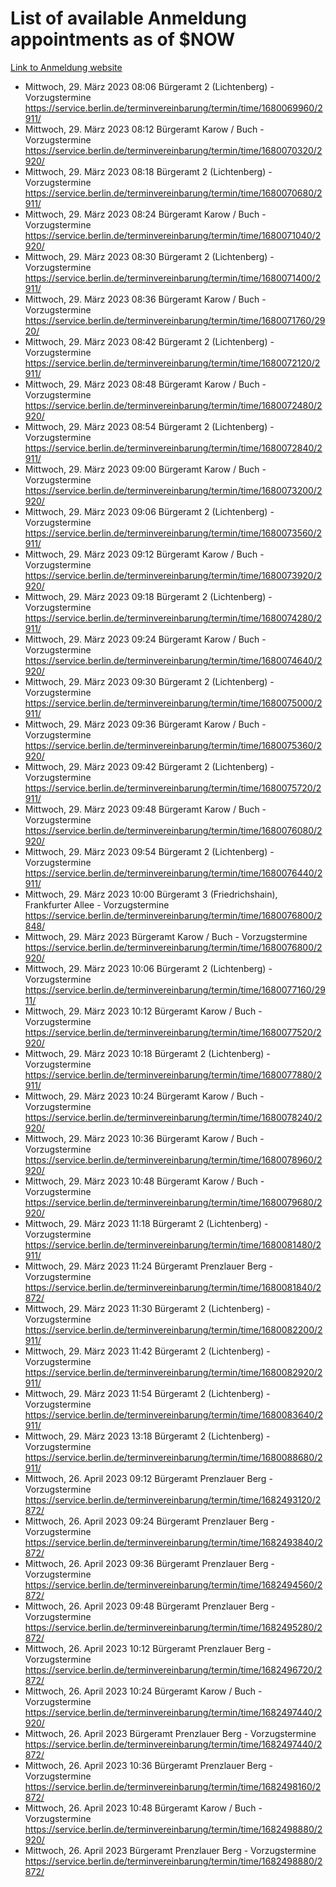 # List of available Anmeldung appointments as of $NOW
[Link to Anmeldung website](https://service.berlin.de/terminvereinbarung/termin/tag.php?termin=1&anliegen[]=120686&dienstleisterlist=122210,122217,327316,122219,327312,122227,327314,122231,327346,122243,327348,122254,122252,329742,122260,329745,122262,329748,122271,327278,122273,327274,122277,327276,330436,122280,327294,122282,327290,122284,327292,122291,327270,122285,327266,122286,327264,122296,327268,150230,329760,122297,327286,122294,327284,122312,329763,122314,329775,122304,327330,122311,327334,122309,327332,317869,122281,327352,122279,329772,122283,122276,327324,122274,327326,122267,329766,122246,327318,122251,327320,122257,327322,122208,327298,122226,327300&herkunft=http%3A%2F%2Fservice.berlin.de%2Fdienstleistung%2F120686%2F)
- Mittwoch, 29. März 2023 08:06 Bürgeramt 2 (Lichtenberg) - Vorzugstermine https://service.berlin.de/terminvereinbarung/termin/time/1680069960/2911/
- Mittwoch, 29. März 2023 08:12 Bürgeramt Karow / Buch - Vorzugstermine https://service.berlin.de/terminvereinbarung/termin/time/1680070320/2920/
- Mittwoch, 29. März 2023 08:18 Bürgeramt 2 (Lichtenberg) - Vorzugstermine https://service.berlin.de/terminvereinbarung/termin/time/1680070680/2911/
- Mittwoch, 29. März 2023 08:24 Bürgeramt Karow / Buch - Vorzugstermine https://service.berlin.de/terminvereinbarung/termin/time/1680071040/2920/
- Mittwoch, 29. März 2023 08:30 Bürgeramt 2 (Lichtenberg) - Vorzugstermine https://service.berlin.de/terminvereinbarung/termin/time/1680071400/2911/
- Mittwoch, 29. März 2023 08:36 Bürgeramt Karow / Buch - Vorzugstermine https://service.berlin.de/terminvereinbarung/termin/time/1680071760/2920/
- Mittwoch, 29. März 2023 08:42 Bürgeramt 2 (Lichtenberg) - Vorzugstermine https://service.berlin.de/terminvereinbarung/termin/time/1680072120/2911/
- Mittwoch, 29. März 2023 08:48 Bürgeramt Karow / Buch - Vorzugstermine https://service.berlin.de/terminvereinbarung/termin/time/1680072480/2920/
- Mittwoch, 29. März 2023 08:54 Bürgeramt 2 (Lichtenberg) - Vorzugstermine https://service.berlin.de/terminvereinbarung/termin/time/1680072840/2911/
- Mittwoch, 29. März 2023 09:00 Bürgeramt Karow / Buch - Vorzugstermine https://service.berlin.de/terminvereinbarung/termin/time/1680073200/2920/
- Mittwoch, 29. März 2023 09:06 Bürgeramt 2 (Lichtenberg) - Vorzugstermine https://service.berlin.de/terminvereinbarung/termin/time/1680073560/2911/
- Mittwoch, 29. März 2023 09:12 Bürgeramt Karow / Buch - Vorzugstermine https://service.berlin.de/terminvereinbarung/termin/time/1680073920/2920/
- Mittwoch, 29. März 2023 09:18 Bürgeramt 2 (Lichtenberg) - Vorzugstermine https://service.berlin.de/terminvereinbarung/termin/time/1680074280/2911/
- Mittwoch, 29. März 2023 09:24 Bürgeramt Karow / Buch - Vorzugstermine https://service.berlin.de/terminvereinbarung/termin/time/1680074640/2920/
- Mittwoch, 29. März 2023 09:30 Bürgeramt 2 (Lichtenberg) - Vorzugstermine https://service.berlin.de/terminvereinbarung/termin/time/1680075000/2911/
- Mittwoch, 29. März 2023 09:36 Bürgeramt Karow / Buch - Vorzugstermine https://service.berlin.de/terminvereinbarung/termin/time/1680075360/2920/
- Mittwoch, 29. März 2023 09:42 Bürgeramt 2 (Lichtenberg) - Vorzugstermine https://service.berlin.de/terminvereinbarung/termin/time/1680075720/2911/
- Mittwoch, 29. März 2023 09:48 Bürgeramt Karow / Buch - Vorzugstermine https://service.berlin.de/terminvereinbarung/termin/time/1680076080/2920/
- Mittwoch, 29. März 2023 09:54 Bürgeramt 2 (Lichtenberg) - Vorzugstermine https://service.berlin.de/terminvereinbarung/termin/time/1680076440/2911/
- Mittwoch, 29. März 2023 10:00 Bürgeramt 3 (Friedrichshain), Frankfurter Allee - Vorzugstermine https://service.berlin.de/terminvereinbarung/termin/time/1680076800/2848/
- Mittwoch, 29. März 2023  Bürgeramt Karow / Buch - Vorzugstermine https://service.berlin.de/terminvereinbarung/termin/time/1680076800/2920/
- Mittwoch, 29. März 2023 10:06 Bürgeramt 2 (Lichtenberg) - Vorzugstermine https://service.berlin.de/terminvereinbarung/termin/time/1680077160/2911/
- Mittwoch, 29. März 2023 10:12 Bürgeramt Karow / Buch - Vorzugstermine https://service.berlin.de/terminvereinbarung/termin/time/1680077520/2920/
- Mittwoch, 29. März 2023 10:18 Bürgeramt 2 (Lichtenberg) - Vorzugstermine https://service.berlin.de/terminvereinbarung/termin/time/1680077880/2911/
- Mittwoch, 29. März 2023 10:24 Bürgeramt Karow / Buch - Vorzugstermine https://service.berlin.de/terminvereinbarung/termin/time/1680078240/2920/
- Mittwoch, 29. März 2023 10:36 Bürgeramt Karow / Buch - Vorzugstermine https://service.berlin.de/terminvereinbarung/termin/time/1680078960/2920/
- Mittwoch, 29. März 2023 10:48 Bürgeramt Karow / Buch - Vorzugstermine https://service.berlin.de/terminvereinbarung/termin/time/1680079680/2920/
- Mittwoch, 29. März 2023 11:18 Bürgeramt 2 (Lichtenberg) - Vorzugstermine https://service.berlin.de/terminvereinbarung/termin/time/1680081480/2911/
- Mittwoch, 29. März 2023 11:24 Bürgeramt Prenzlauer Berg - Vorzugstermine https://service.berlin.de/terminvereinbarung/termin/time/1680081840/2872/
- Mittwoch, 29. März 2023 11:30 Bürgeramt 2 (Lichtenberg) - Vorzugstermine https://service.berlin.de/terminvereinbarung/termin/time/1680082200/2911/
- Mittwoch, 29. März 2023 11:42 Bürgeramt 2 (Lichtenberg) - Vorzugstermine https://service.berlin.de/terminvereinbarung/termin/time/1680082920/2911/
- Mittwoch, 29. März 2023 11:54 Bürgeramt 2 (Lichtenberg) - Vorzugstermine https://service.berlin.de/terminvereinbarung/termin/time/1680083640/2911/
- Mittwoch, 29. März 2023 13:18 Bürgeramt 2 (Lichtenberg) - Vorzugstermine https://service.berlin.de/terminvereinbarung/termin/time/1680088680/2911/
- Mittwoch, 26. April 2023 09:12 Bürgeramt Prenzlauer Berg - Vorzugstermine https://service.berlin.de/terminvereinbarung/termin/time/1682493120/2872/
- Mittwoch, 26. April 2023 09:24 Bürgeramt Prenzlauer Berg - Vorzugstermine https://service.berlin.de/terminvereinbarung/termin/time/1682493840/2872/
- Mittwoch, 26. April 2023 09:36 Bürgeramt Prenzlauer Berg - Vorzugstermine https://service.berlin.de/terminvereinbarung/termin/time/1682494560/2872/
- Mittwoch, 26. April 2023 09:48 Bürgeramt Prenzlauer Berg - Vorzugstermine https://service.berlin.de/terminvereinbarung/termin/time/1682495280/2872/
- Mittwoch, 26. April 2023 10:12 Bürgeramt Prenzlauer Berg - Vorzugstermine https://service.berlin.de/terminvereinbarung/termin/time/1682496720/2872/
- Mittwoch, 26. April 2023 10:24 Bürgeramt Karow / Buch - Vorzugstermine https://service.berlin.de/terminvereinbarung/termin/time/1682497440/2920/
- Mittwoch, 26. April 2023  Bürgeramt Prenzlauer Berg - Vorzugstermine https://service.berlin.de/terminvereinbarung/termin/time/1682497440/2872/
- Mittwoch, 26. April 2023 10:36 Bürgeramt Prenzlauer Berg - Vorzugstermine https://service.berlin.de/terminvereinbarung/termin/time/1682498160/2872/
- Mittwoch, 26. April 2023 10:48 Bürgeramt Karow / Buch - Vorzugstermine https://service.berlin.de/terminvereinbarung/termin/time/1682498880/2920/
- Mittwoch, 26. April 2023  Bürgeramt Prenzlauer Berg - Vorzugstermine https://service.berlin.de/terminvereinbarung/termin/time/1682498880/2872/
